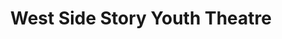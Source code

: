 ---
title: "West Side Story Youth Theatre"
layout: none
level:  "Big Deal"
bottom:  "2012"
symbol: "theatre/wss.png"
uniquecolour: "(62,44,125,1)"
categories: theatre
---